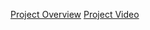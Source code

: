 [Project Overview](https://github.com/KareemLMR/Wireless-Air-Gyroscopic-Mouse/blob/main/Project-Overview.md)
[Project Video](https://github.com/KareemLMR/Wireless-Air-Gyroscopic-Mouse/blob/main/Kareem's-Final-Project-Video.md)

